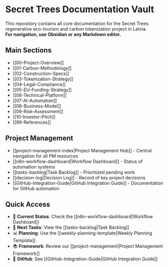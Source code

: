 # Secret Trees Documentation Vault

This repository contains all core documentation for the Secret Trees regenerative eco-tourism and carbon tokenization project in Latvia.  
**For navigation, use Obsidian or any Markdown editor.**

## Main Sections
- [[00-Project-Overview]]
- [[01-Carbon-Methodology]]
- [[02-Construction-Specs]]
- [[03-Tokenization-Strategy]]
- [[04-Legal-Compliance]]
- [[05-EU-Funding-Strategy]]
- [[06-Technical-Platform]]
- [[07-AI-Automation]]
- [[08-Business-Model]]
- [[09-Risk-Assessment]]
- [[10-Investor-Pitch]]
- [[99-References]]

## Project Management
- [[project-management-index|Project Management Hub]] - Central navigation for all PM resources
- [[n8n-workflow-dashboard|Workflow Dashboard]] - Status of automation systems
- [[tasks-backlog|Task Backlog]] - Prioritized pending work
- [[decision-log|Decision Log]] - Record of key project decisions
- [[GitHub-Integration-Guide|GitHub Integration Guide]] - Documentation for GitHub automation

## Quick Access
- 🔄 **Current Status**: Check the [[n8n-workflow-dashboard|Workflow Dashboard]] 
- 📝 **Next Tasks**: View the [[tasks-backlog|Task Backlog]]
- 📊 **Planning**: Use the [[weekly-planning-template|Weekly Planning Template]]
- 📚 **Framework**: Review our [[project-management|Project Management Framework]]
- 📂 **GitHub**: See [[GitHub-Integration-Guide|GitHub Integration Guide]] 